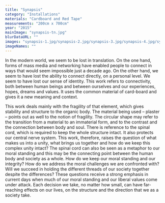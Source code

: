 ```yaml
---
title: "Synapsis"
category: "Installations"
materials: "Cardboard and Red Tape"
measurements: "200cm x 700cm"
year: "2015"
mainImage: "synapsis-tn.jpg"
blurDataURL: ""
images: "synapsis-1.jpg/synapsis-2.jpg/synapsis-3.jpg/synapsis-4.jpg/synapsis-5.jpg/synapsis-6.jpg"
imageNames: ""
---
```


In the modern world, we seem to be lost in translation. On the one hand, forms of mass media and networking have enabled people to connect in ways that would seem impossible just a decade ago. On the other hand, we seem to have lost the ability to connect directly, on a personal level. We seem to have lost our sense of identity. This work refers to connectivity, both between human beings and between ourselves and our experiences, hopes, dreams and values. It uses the common material of card-board and gives it a new meaning and context.

This work deals mainly with the fragility of that element, which gives stability and structure to the organic body. The material being used – plaster – points out as well to the notion of fragility. The circular shape may refer to the transition from a material to an immaterial form, and to the contrast and the connection between body and soul. There is reference to the spinal cord, which is required to keep the whole structure intact. It also protects our central nerve system. This work, therefore, raises the question of what makes us into a unity, what brings us together and how do we keep this complex unity intact? The spinal cord can also be seen as a metaphor to our moral standing and this may be the connecting point between the human body and society as a whole. How do we keep our moral standing and our integrity? How do we address the moral challenges we are confronted with? Will we succeed in holding the different threads of our society together despite the differences? These questions receive a strong emphasis in current days when much of our moral standing and our liberal values come under attack. Each decision we take, no matter how small, can have far-reaching effects on our lives, on the structure and the direction that we as a society take.
